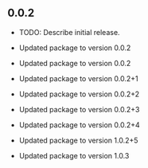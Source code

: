 ## 0.0.2

* TODO: Describe initial release.

- Updated package to version 0.0.2


- Updated package to version 0.0.2


- Updated package to version 0.0.2+1


- Updated package to version 0.0.2+2


- Updated package to version 0.0.2+3


- Updated package to version 0.0.2+4


- Updated package to version 1.0.2+5


- Updated package to version 1.0.3

